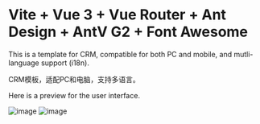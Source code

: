 # Vite + Vue 3 + Vue Router + Ant Design + AntV G2 + Font Awesome

This is a template for CRM, compatible for both PC and mobile, and mutli-language support (i18n).

CRM模板，适配PC和电脑，支持多语言。

Here is a preview for the user interface.

![image](https://user-images.githubusercontent.com/67962064/173518839-621033c2-a5e7-4817-940d-94289ffbf761.png)  ![image](https://user-images.githubusercontent.com/67962064/173517842-837aba9c-f15b-4a2f-9b8b-f314d45bf049.png)
 
